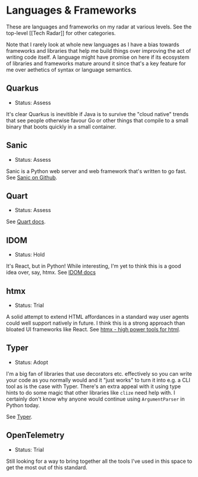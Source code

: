 # Languages & Frameworks

These are languages and frameworks on my radar at various levels. See the top-level [[Tech Radar]] for other categories.

Note that I rarely look at whole new languages as I have a bias towards frameworks and libraries that help me build things over improving the act of writing code itself. A language might have promise on here if its ecosystem of libraries and frameworks mature around it since that's a key feature for me over aethetics of syntax or language semantics.

## Quarkus

- Status: Assess

It's clear Quarkus is inevitible if Java is to survive the "cloud native" trends that see people otherwise favour Go or other things that compile to a small binary that boots quickly in a small container.

## Sanic

- Status: Assess

Sanic is a Python web server and web framework that's written to go fast. See [Sanic on Github](https://github.com/sanic-org/sanic).

## Quart

- Status: Assess

See [Quart docs](https://pgjones.gitlab.io/quart/index.html).

## IDOM

- Status: Hold

It's React, but in Python! While interesting, I'm yet to think this is a good idea over, say, htmx. See [IDOM docs](https://ryanmorshead.com/articles/2021/idom-react-but-its-python/article/)

## htmx

- Status: Trial

A solid attempt to extend HTML affordances in a standard way user agents could well support natively in future. I think this is a strong approach than bloated UI frameworks like React. See [htmx - high power tools for html](https://htmx.org/).

## Typer

- Status: Adopt

I'm a big fan of libraries that use decorators etc. effectively so you can write your code as you normally would and it "just works" to turn it into e.g. a CLI tool as is the case with Typer. There's an extra appeal with it using type hints to do some magic that other libraries like `clize` need help with. I certainly don't know why anyone would continue using `ArgumentParser` in Python today.

See [Typer](https://typer.tiangolo.com/).

## OpenTelemetry

- Status: Trial

Still looking for a way to bring together all the tools I've used in this space to get the most out of this standard.
